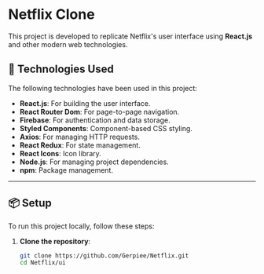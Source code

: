 # Netflix Clone

This project is developed to replicate Netflix's user interface using **React.js** and other modern web technologies.

## 🚀 Technologies Used

The following technologies have been used in this project:

- **React.js**: For building the user interface.
- **React Router Dom**: For page-to-page navigation.
- **Firebase**: For authentication and data storage.
- **Styled Components**: Component-based CSS styling.
- **Axios**: For managing HTTP requests.
- **React Redux**: For state management.
- **React Icons**: Icon library.
- **Node.js**: For managing project dependencies.
- **npm**: Package management.

---

## 📦 Setup

To run this project locally, follow these steps:

1. **Clone the repository**:
   ```bash
   git clone https://github.com/Gerpiee/Netflix.git
   cd Netflix/ui

